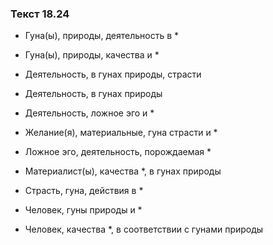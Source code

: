 ### Текст 18.24

- Гуна(ы), природы, деятельность в *

- Гуна(ы), природы, качества и *

- Деятельность, в гунах природы, страсти

- Деятельность, в гунах природы

- Деятельность, ложное эго и *

- Желание(я), материальные, гуна страсти и *

- Ложное эго, деятельность, порождаемая *

- Материалист(ы), качества *, в гунах природы

- Страсть, гуна, действия в *

- Человек, гуны природы и *

- Человек, качества *, в соответствии с гунами природы
	
